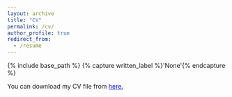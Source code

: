 ```yaml
---
layout: archive
title: "CV"
permalink: /cv/
author_profile: true
redirect_from:
  - /resume
---
```




{% include base_path %}
{% capture written_label %}'None'{% endcapture %}

You can download my CV file from <a href="https://drive.google.com/file/d/1I1Iw6T_h5XnPuuEFAGcsw7RmpGlY6l_7/view?usp=sharing" style="color: #0011DB; text-decoration: underline;">here.</a>
<br/>

